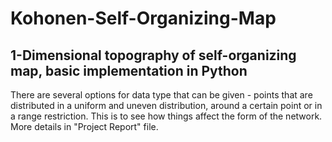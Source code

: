# Kohonen-Self-Organizing-Map
## 1-Dimensional topography of self-organizing map, basic implementation in Python
There are several options for data type that can be given - points that are distributed in a uniform and uneven distribution, around a certain point or in a range restriction. This is to see how things affect the form of the network.
More details in "Project Report" file.
